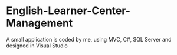 # English-Learner-Center-Management
A small application is coded by me, using MVC, C#, SQL Server and designed in Visual Studio
